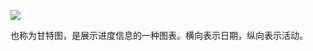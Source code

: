 ![](https://raw.githubusercontent.com/a812305914/PMP/main/img/202210070044654.png)

也称为甘特图，是展示进度信息的一种图表。横向表示日期，纵向表示活动。
